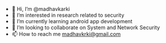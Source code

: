 - 👋 Hi, I’m @madhavkarki
- 👀 I’m interested in research related to security
- 🌱 I’m currently learning android app development
- 💞️ I’m looking to collaborate on System and Network Security
- 📫 How to reach me madhavkrki@gmail.com
<!---
madhavkarki/madhavkarki is a ✨ special ✨ repository because its `README.md` (this file) appears on your GitHub profile.
You can click the Preview link to take a look at your changes.
--->

